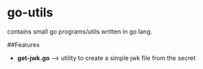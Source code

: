 # go-utils
contains small go programs/utils written in go lang.

##Features
- **get-jwk.go** --> utility to create a simple jwk file from the secret